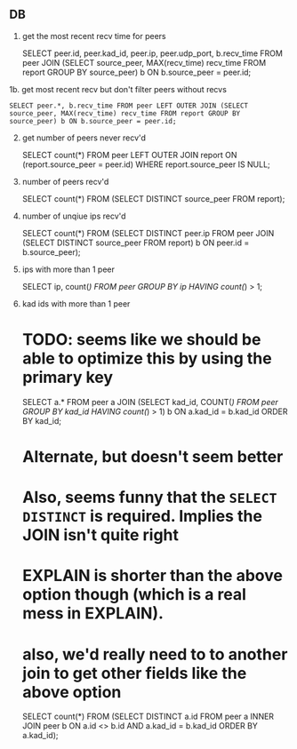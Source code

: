 

## DB

1. get the most recent recv time for peers

    SELECT peer.id, peer.kad_id, peer.ip, peer.udp_port, b.recv_time FROM peer JOIN (SELECT source_peer, MAX(recv_time) recv_time FROM report GROUP BY source_peer) b ON b.source_peer = peer.id;

1b. get most recent recv but don't filter peers without recvs

    SELECT peer.*, b.recv_time FROM peer LEFT OUTER JOIN (SELECT source_peer, MAX(recv_time) recv_time FROM report GROUP BY source_peer) b ON b.source_peer = peer.id;

2. get number of peers never recv'd

    SELECT count(*) FROM peer LEFT OUTER JOIN report ON (report.source_peer = peer.id) WHERE report.source_peer IS NULL;

3. number of peers recv'd

    SELECT count(*) FROM (SELECT DISTINCT source_peer FROM report);

4. number of unqiue ips recv'd

    SELECT count(*) FROM (SELECT DISTINCT peer.ip FROM peer JOIN (SELECT DISTINCT source_peer FROM report) b ON peer.id = b.source_peer);

5. ips with more than 1 peer

    SELECT ip, count(*) FROM peer GROUP BY ip HAVING count(*) > 1;

6. kad ids with more than 1 peer

    # TODO: seems like we should be able to optimize this by using the primary key

    SELECT a.* FROM peer a JOIN (SELECT kad_id, COUNT(*) FROM peer GROUP BY kad_id HAVING count(*) > 1) b ON a.kad_id = b.kad_id ORDER BY kad_id;

    # Alternate, but doesn't seem better
    # Also, seems funny that the `SELECT DISTINCT` is required. Implies the JOIN isn't quite right
    # EXPLAIN is shorter than the above option though (which is a real mess in EXPLAIN).
    # also, we'd really need to to another join to get other fields like the above option
    SELECT count(*) FROM (SELECT DISTINCT a.id FROM peer a INNER JOIN peer b ON a.id <> b.id AND a.kad_id = b.kad_id ORDER BY a.kad_id);

